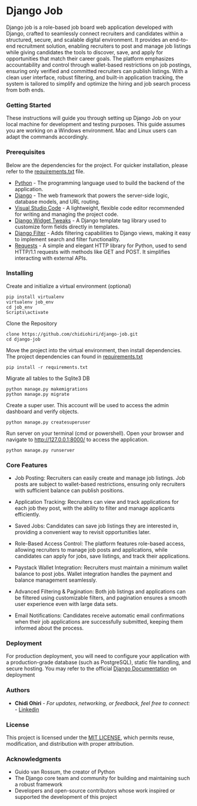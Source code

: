 # Django Job

Django job is a role-based job board web application developed with Django, crafted to seamlessly connect recruiters and candidates within a structured, secure, and scalable digital environment. It provides an end-to-end recruitment solution, enabling recruiters to post and manage job listings while giving candidates the tools to discover, save, and apply for opportunities that match their career goals. The platform emphasizes accountability and control through wallet-based restrictions on job postings, ensuring only verified and committed recruiters can publish listings. With a clean user interface, robust filtering, and built-in application tracking, the system is tailored to simplify and optimize the hiring and job search process from both ends.

### Getting Started

These instructions will guide you through setting up Django Job on your local machine for development and testing purposes. This guide assumes you are working on a Windows environment. Mac and Linux users can adapt the commands accordingly.

### Prerequisites

Below are the dependencies for the project. For quicker installation, please refer to the [requirements.txt](requirements.txt) file.
- [Python](https://www.python.org/downloads/) - The programming language used to build the backend of the application.
- [Django](https://www.djangoproject.com/download/) - The web framework that powers the server-side logic, database models, and URL routing.
- [Visual Studio Code](https://code.visualstudio.com/) -  A lightweight, flexible code editor recommended for writing and managing the project code.
- [Django Widget Tweaks](https://pypi.org/project/django-widget-tweaks/) - A Django template tag library used to customize form fields directly in templates.
- [Django Filter](https://pypi.org/project/django-filter/) - Adds filtering capabilities to Django views, making it easy to implement search and filter functionality.
- [Requests](https://pypi.org/project/requests/) - A simple and elegant HTTP library for Python, used to send HTTP/1.1 requests with methods like GET and POST. It simplifies interacting with external APIs.

### Installing

Create and initialize a virtual environment (optional)

    pip install virtualenv
    virtualenv job_env
    cd job_env
    Scripts\activate

Clone the Repository

    clone https://github.com/chidiohiri/django-job.git
    cd django-job

Move the project into the virtual environment, then install dependencies. The project dependencies can found in [requirements.txt](requirements.txt)

    pip install -r requirements.txt

Migrate all tables to the Sqlite3 DB

    python manage.py makemigrations
    python manage.py migrate

Create a super user. This account will be used to access the admin dashboard and verify objects.

    python manage.py createsuperuser

Run server on your terminal (cmd or powershell). Open your browser and navigate to http://127.0.0.1:8000/ to access the application.

    python manage.py runserver

### Core Features

- Job Posting: Recruiters can easily create and manage job listings. Job posts are subject to wallet-based restrictions, ensuring only recruiters with sufficient balance can publish positions.

- Application Tracking: Recruiters can view and track applications for each job they post, with the ability to filter and manage applicants efficiently.

- Saved Jobs: Candidates can save job listings they are interested in, providing a convenient way to revisit opportunities later.

- Role-Based Access Control: The platform features role-based access, allowing recruiters to manage job posts and applications, while candidates can apply for jobs, save listings, and track their applications.

- Paystack Wallet Integration: Recruiters must maintain a minimum wallet balance to post jobs. Wallet integration handles the payment and balance management seamlessly.

- Advanced Filtering & Pagination: Both job listings and applications can be filtered using customizable filters, and pagination ensures a smooth user experience even with large data sets.

- Email Notifications: Candidates receive automatic email confirmations when their job applications are successfully submitted, keeping them informed about the process.

### Deployment

For production deployment, you will need to configure your application with a production-grade database (such as PostgreSQL), static file handling, and secure hosting. You may refer to the official [Django Documentation](https://docs.djangoproject.com/en/5.1/howto/deployment/) on deployment

### Authors

  - **Chidi Ohiri** - *For updates, networking, or feedback, feel free to connect:* -
    [Linkedin](https://www.linkedin.com/in/chidiebere-ohiri/)

### License

This project is licensed under the [MIT LICENSE](LICENSE.md), which permits reuse, modification, and distribution with proper attribution.

### Acknowledgments

  - Guido van Rossum, the creator of Python
  - The Django core team and community for building and maintaining such a robust framework
  - Developers and open-source contributors whose work inspired or supported the development of this project

